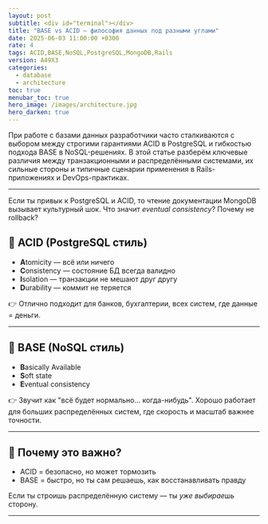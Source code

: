 ```yaml
---
layout: post
subtitle: <div id="terminal"></div>
title: "BASE vs ACID — философия данных под разными углами"
date: 2025-06-03 11:00:00 +0300
rate: 4
tags: ACID,BASE,NoSQL,PostgreSQL,MongoDB,Rails
version: A49X3
categories:
  - database
  - architecture
toc: true
menubar_toc: true
hero_image: /images/architecture.jpg
hero_darken: true
---
```

При работе с базами данных разработчики часто сталкиваются с выбором между строгими гарантиями ACID в PostgreSQL и гибкостью подхода BASE в NoSQL-решениях. В этой статье разберём ключевые различия между транзакционными и распределёнными системами, их сильные стороны и типичные сценарии применения в Rails-приложениях и DevOps-практиках.

---
Если ты привык к PostgreSQL и ACID, то чтение документации MongoDB вызывает культурный шок. Что значит *eventual consistency*? Почему не rollback?

## 🧪 ACID (PostgreSQL стиль)

- **A**tomicity — всё или ничего
- **C**onsistency — состояние БД всегда валидно
- **I**solation — транзакции не мешают друг другу
- **D**urability — коммит не теряется

👉 Отлично подходит для банков, бухгалтерии, всех систем, где данные = деньги.

---

## 🧊 BASE (NoSQL стиль)

- **B**asically Available
- **S**oft state
- **E**ventual consistency

👉 Звучит как "всё будет нормально... когда-нибудь". Хорошо работает для больших распределённых систем, где скорость и масштаб важнее точности.

---

## 🤔 Почему это важно?

- ACID = безопасно, но может тормозить
- BASE = быстро, но ты сам решаешь, как восстанавливать правду

Если ты строишь распределённую систему — ты _уже выбираешь_ сторону.

---
